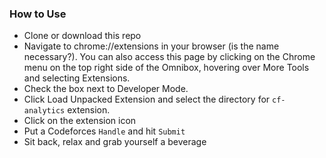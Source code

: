 ### How to Use

- Clone or download this repo
- Navigate to chrome://extensions in your browser (is the name necessary?). You can also access this page by clicking on the Chrome menu on the top right side of the Omnibox, hovering over More Tools and selecting Extensions.
- Check the box next to Developer Mode.
- Click Load Unpacked Extension and select the directory for `cf-analytics` extension.
- Click on the extension icon
- Put a Codeforces `Handle` and hit `Submit`
- Sit back, relax and grab yourself a beverage
